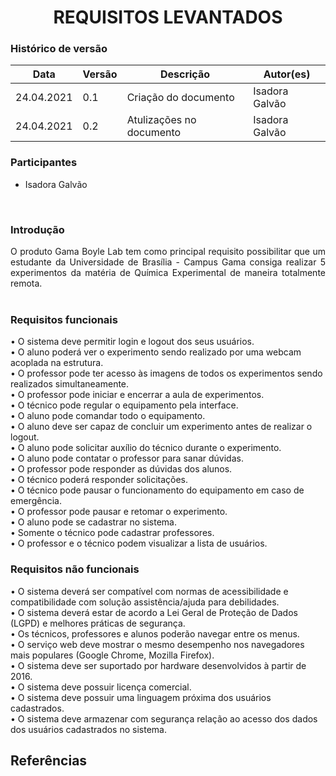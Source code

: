 # <center> REQUISITOS LEVANTADOS

### Histórico de versão<br>

|Data | Versão | Descrição | Autor(es)|
| -- | -- | -- | -- |
| 24.04.2021 | 0.1 | Criação do documento |Isadora Galvão|
| 24.04.2021 | 0.2 | Atulizações no documento |Isadora Galvão|

### Participantes

* Isadora Galvão

<br>

### Introdução
<div align="justify"> O produto Gama Boyle Lab tem como principal requisito possibilitar que um estudante da
Universidade de Brasília - Campus Gama consiga realizar 5 experimentos da matéria de Química Experimental de maneira totalmente remota. 
</div><br>

### Requisitos funcionais
• O sistema deve permitir login e logout dos seus usuários. <br>
• O aluno poderá ver o experimento sendo realizado por uma webcam acoplada na
estrutura. <br>
• O professor pode ter acesso às imagens de todos os experimentos sendo realizados
simultaneamente. <br>
• O professor pode iniciar e encerrar a aula de experimentos. <br>
• O técnico pode regular o equipamento pela interface. <br>
• O aluno pode comandar todo o equipamento. <br>
• O aluno deve ser capaz de concluir um experimento antes de realizar o logout. <br>
• O aluno pode solicitar auxílio do técnico durante o experimento. <br>
• O aluno pode contatar o professor para sanar dúvidas. <br>
• O professor pode responder as dúvidas dos alunos. <br>
• O técnico poderá responder solicitações. <br>
• O técnico pode pausar o funcionamento do equipamento em caso de emergência. <br>
• O professor pode pausar e retomar o experimento. <br>
• O aluno pode se cadastrar no sistema. <br>
• Somente o técnico pode cadastrar professores. <br>
• O professor e o técnico podem visualizar a lista de usuários. <br>

### Requisitos não funcionais
• O sistema deverá ser compatível com normas de acessibilidade e compatibilidade
com solução assistência/ajuda para debilidades. <br>
• O sistema deverá estar de acordo a Lei Geral de Proteção de Dados (LGPD) e melhores práticas de segurança. <br>
• Os técnicos, professores e alunos poderão navegar entre os menus. <br>
• O serviço web deve mostrar o mesmo desempenho nos navegadores mais populares
(Google Chrome, Mozilla Firefox). <br>
• O sistema deve ser suportado por hardware desenvolvidos à partir de 2016. <br>
• O sistema deve possuir licença comercial. <br>
• O sistema deve possuir uma linguagem próxima dos usuários cadastrados. <br>
• O sistema deve armazenar com segurança relação ao acesso dos dados dos usuários cadastrados no
sistema. <br>

## Referências